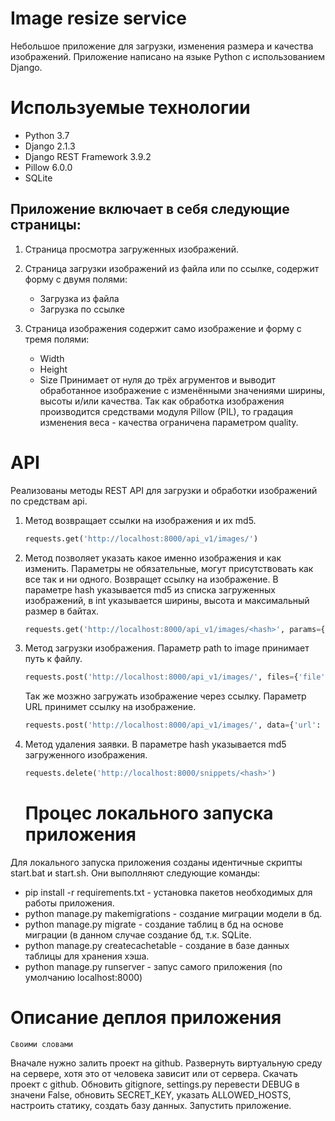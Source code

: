 # Image resize service

Небольшое приложение для загрузки, изменения размера и качества изображений. Приложение написано на языке Python с использованием Django.

# Используемые технологии

+ Python 3.7
+ Django 2.1.3
+ Django REST Framework 3.9.2
+ Pillow 6.0.0
+ SQLite

## Приложение включает в себя следующие страницы:

1. Страница просмотра загруженных изображений.

2.	Страница загрузки изображений из файла или по ссылке, содержит форму с двумя полями: 
    + Загрузка из файла
    + Загрузка по ссылке

3.	Страница изображения содержит само изображение и форму с тремя полями:
    + Width
    + Height 
    + Size 
Принимает от нуля до трёх агрументов и выводит обработанное изображение с изменёнными значениями ширины, высоты и/или качества. Так как обработка изображения производится средствами модуля Pillow (PIL), то градация изменения веса - качества ограничена параметром quality.

# API
Реализованы методы REST API для загрузки и обработки изображений по средствам api.
1. Метод возвращает ссылки на изображения и их md5.
    ```python
    requests.get('http://localhost:8000/api_v1/images/')
    ```
2. Метод позволяет указать какое именно изображения и как изменить. Параметры не обязательные, могут присутствовать как все так и ни одного. Возвращет ссылку на изображение.
    В параметре hash указывается md5 из списка загруженных изображений, в int указывается ширины, высота и максимальный размер в байтах.
    ```python
    requests.get('http://localhost:8000/api_v1/images/<hash>', params={'width':<int>, 'height':<int>, 'size':<int>}
    ```
3. Метод загрузки изображения.
    Параметр path to image принимает путь к файлу.
    ```python
    requests.post('http://localhost:8000/api_v1/images/', files={'file': open(<path to image>, 'br')})
    ```
    Так же мозжно загружать изображение через ссылку. Параметр URL принимет ссылку на изображение.
    ```python
    requests.post('http://localhost:8000/api_v1/images/', data={'url': <url>})
    ```
4. Метод удаления заявки.
    В параметре hash указывается md5 загруженного изображения.
    ```python
    requests.delete('http://localhost:8000/snippets/<hash>')
    ```
    
    # Процес локального запуска приложения
Для локального запуска приложения созданы идентичные скрипты start.bat и start.sh. Они выполлняют следующие команды:
+ pip install -r requirements.txt - установка пакетов необходимых для работы приложения.
+ python manage.py makemigrations - создание миграции модели в бд.
+ python manage.py migrate - создание таблиц в бд на основе миграции (в данном случае создание бд, т.к. SQLite.
+ python manage.py createcachetable - создание в базе данных таблицы для хранения хэша.
+ python manage.py runserver - запус самого приложения (по умолчанию localhost:8000)

# Описание деплоя приложения
    Своими словами
Вначале нужно залить проект на github. Развернуть виртуальную среду на сервере, хотя это от человека зависит или от сервера. Скачать проект с github. Обновить gitignore, settings.py перевести DEBUG в значени False, обновить SECRET_KEY, указать ALLOWED_HOSTS, настроить статику, создать базу данных. Запустить приложение.
